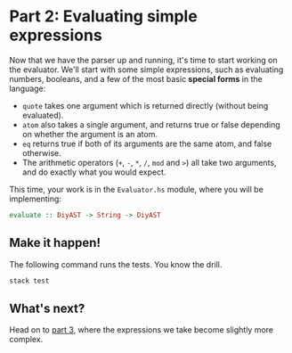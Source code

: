 # Part 2: Evaluating simple expressions

Now that we have the parser up and running, it's time to start working on the evaluator. We'll start with some simple expressions, such as evaluating numbers, booleans, and a few of the most basic **special forms** in the language:

- `quote` takes one argument which is returned directly (without being evaluated).
- `atom` also takes a single argument, and returns true or false depending on whether the argument is an atom.
- `eq` returns true if both of its arguments are the same atom, and false otherwise.
- The arithmetic operators (`+`, `-`, `*`, `/`, `mod` and `>`) all take two arguments, and do exactly what you would expect.

This time, your work is in the `Evaluator.hs` module, where you will be implementing:
```haskell
evaluate :: DiyAST -> String -> DiyAST
```

## Make it happen!

The following command runs the tests. You know the drill.

```bash
stack test
```

<!--
## Play while you work

Now that we are beginning to get an interpreter going, we can start testing the results in the **read-eval-print-loop** (REPL).

Start the REPL from the command line, and try the language as we move along.

```bash
stack-run
```

Remember, you'll need to restart the REPL for it to pick up any changes you make to the language.
-->

## What's next?

Head on to [part 3](part_3.md), where the expressions we take become slightly more complex.
